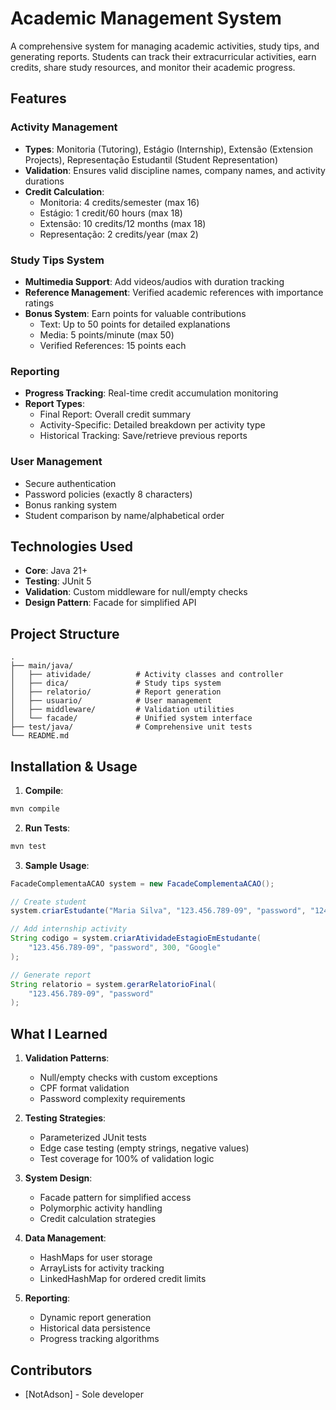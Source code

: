 # Academic Management System
A comprehensive system for managing academic activities, study tips, and generating reports. Students can track their extracurricular activities, earn credits, share study resources, and monitor their academic progress.

## Features
### Activity Management
- **Types**: Monitoria (Tutoring), Estágio (Internship), Extensão (Extension Projects), Representação Estudantil (Student Representation)
- **Validation**: Ensures valid discipline names, company names, and activity durations
- **Credit Calculation**:
  - Monitoria: 4 credits/semester (max 16)
  - Estágio: 1 credit/60 hours (max 18)
  - Extensão: 10 credits/12 months (max 18)
  - Representação: 2 credits/year (max 2)

### Study Tips System
- **Multimedia Support**: Add videos/audios with duration tracking
- **Reference Management**: Verified academic references with importance ratings
- **Bonus System**: Earn points for valuable contributions
  - Text: Up to 50 points for detailed explanations
  - Media: 5 points/minute (max 50)
  - Verified References: 15 points each

### Reporting
- **Progress Tracking**: Real-time credit accumulation monitoring
- **Report Types**:
  - Final Report: Overall credit summary
  - Activity-Specific: Detailed breakdown per activity type
  - Historical Tracking: Save/retrieve previous reports

### User Management
- Secure authentication
- Password policies (exactly 8 characters)
- Bonus ranking system
- Student comparison by name/alphabetical order

## Technologies Used

- **Core**: Java 21+
- **Testing**: JUnit 5
- **Validation**: Custom middleware for null/empty checks
- **Design Pattern**: Facade for simplified API

## Project Structure

```
.
├── main/java/
│   ├── atividade/          # Activity classes and controller
│   ├── dica/               # Study tips system
│   ├── relatorio/          # Report generation
│   ├── usuario/            # User management
│   ├── middleware/         # Validation utilities
│   └── facade/             # Unified system interface
├── test/java/              # Comprehensive unit tests
└── README.md
```

## Installation & Usage

1. **Compile**:
```bash
mvn compile
```

2. **Run Tests**:
```bash
mvn test
```

3. **Sample Usage**:
```java
FacadeComplementaACAO system = new FacadeComplementaACAO();

// Create student
system.criarEstudante("Maria Silva", "123.456.789-09", "password", "124110000");

// Add internship activity
String codigo = system.criarAtividadeEstagioEmEstudante(
    "123.456.789-09", "password", 300, "Google"
);

// Generate report
String relatorio = system.gerarRelatorioFinal(
    "123.456.789-09", "password"
);
```

## What I Learned
1. **Validation Patterns**:
   - Null/empty checks with custom exceptions
   - CPF format validation
   - Password complexity requirements

2. **Testing Strategies**:
   - Parameterized JUnit tests
   - Edge case testing (empty strings, negative values)
   - Test coverage for 100% of validation logic

3. **System Design**:
   - Facade pattern for simplified access
   - Polymorphic activity handling
   - Credit calculation strategies

4. **Data Management**:
   - HashMaps for user storage
   - ArrayLists for activity tracking
   - LinkedHashMap for ordered credit limits

5. **Reporting**:
   - Dynamic report generation
   - Historical data persistence
   - Progress tracking algorithms

## Contributors
- [NotAdson] - Sole developer
